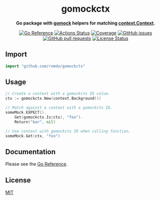 <h1 align="center">
  gomockctx
</h1>

<p align="center">
  <strong>
    Go package with <a href="https://github.com/golang/mock">gomock</a> helpers
    for matching <a href="https://pkg.go.dev/context">context.Context</a>.
  </strong>
</p>

<p align="center">
  <a href="https://pkg.go.dev/github.com/romdo/gomockctx"><img src="https://img.shields.io/badge/%E2%80%8B-reference-387b97.svg?logo=go&logoColor=white" alt="Go Reference"></a>
  <a href="https://github.com/romdo/gomockctx/actions"><img src="https://img.shields.io/github/workflow/status/romdo/gomockctx/CI.svg?logo=github" alt="Actions Status"></a>
  <a href="https://codeclimate.com/github/romdo/gomockctx"><img src="https://img.shields.io/codeclimate/coverage/romdo/gomockctx.svg?logo=code%20climate" alt="Coverage"></a>
  <a href="https://github.com/romdo/gomockctx/issues"><img src="https://img.shields.io/github/issues-raw/romdo/gomockctx.svg?style=flat&logo=github&logoColor=white" alt="GitHub issues"></a>
  <a href="https://github.com/romdo/gomockctx/pulls"><img src="https://img.shields.io/github/issues-pr-raw/romdo/gomockctx.svg?style=flat&logo=github&logoColor=white" alt="GitHub pull requests"></a>
  <a href="https://github.com/romdo/gomockctx/blob/main/LICENSE"><img src="https://img.shields.io/github/license/romdo/gomockctx.svg?style=flat" alt="License Status"></a>
</p>

## Import

```go
import "github.com/romdo/gomockctx"
```

## Usage

```go
// Create a context with a gomockctx ID value.
ctx := gomockctx.New(context.Background())

// Match against a context with a gomockctx ID.
someMock.EXPECT().
	Get(gomockctx.Is(ctx), "foo").
	Return("bar", nil)

// Use context with gomockctx ID when calling function.
someMock.Get(ctx, "foo")
```

## Documentation

Please see the
[Go Reference](https://pkg.go.dev/github.com/romdo/gomockctx#section-documentation).

## License

[MIT](https://github.com/romdo/gomockctx/blob/main/LICENSE)
